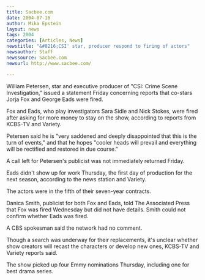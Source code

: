 ```yaml
---
title: Sacbee.com
date: 2004-07-16
author: Mika Epstein
layout: news
tags: 2004
categories: [Articles, News]
newstitle: "&#8216;CSI' star, producer respond to firing of actors"
newsauthor: Staff  
newssource: Sacbee.com  
newsurl: http://www.sacbee.com/  

---
```


William Petersen, star and executive producer of "CSI: Crime Scene Investigation," issued a statement Friday concerning reports that co-stars Jorja Fox and George Eads were fired.

Fox and Eads, who play investigators Sara Sidle and Nick Stokes, were fired after asking for more money to stay on the show, according to reports from KCBS-TV and Variety.

Petersen said he is "very saddened and deeply disappointed that this is the turn of events," and that he hopes "cooler heads will prevail and everything will be rectified and restored in due course."

A call left for Petersen's publicist was not immediately returned Friday.

Eads didn't show up for work Thursday, the first day of production for the next season, according to the news station and Variety.

The actors were in the fifth of their seven-year contracts.

Danica Smith, publicist for both Fox and Eads, told The Associated Press that Fox was fired Wednesday but did not have details. Smith could not confirm whether Eads was fired.

A CBS spokesman said the network had no comment.

Though a search was underway for their replacements, it's unclear whether show creators will recast the characters or develop new ones, KCBS-TV and Variety reports said.

The show picked up four Emmy nominations Thursday, including one for best drama series.

